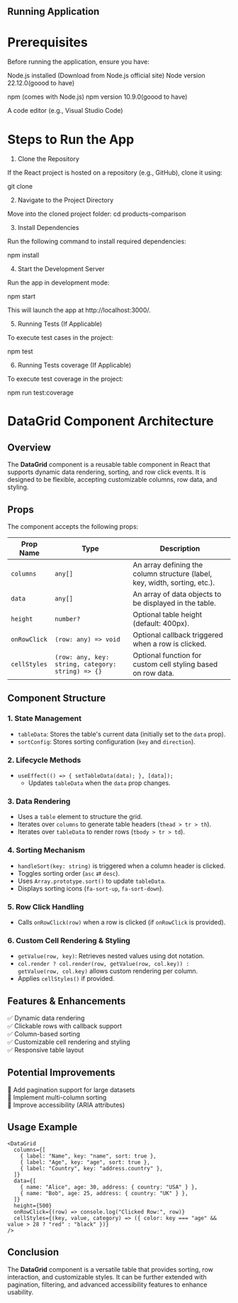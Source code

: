 ## Running Application

# Prerequisites

Before running the application, ensure you have:

Node.js installed (Download from Node.js official site) 
Node version 22.12.0(goood to have)

npm (comes with Node.js)
npm version 10.9.0(goood to have)

A code editor (e.g., Visual Studio Code)

# Steps to Run the App

1. Clone the Repository

If the React project is hosted on a repository (e.g., GitHub), clone it using:

git clone [<repository-url>](https://github.com/VamsiKrishnaMyneni/products-comparison.git)
 
2. Navigate to the Project Directory

Move into the cloned project folder:
cd products-comparison

3. Install Dependencies

Run the following command to install required dependencies:

npm install
  
4. Start the Development Server

Run the app in development mode:

npm start

This will launch the app at http://localhost:3000/.
 
5. Running Tests (If Applicable)

To execute test cases in the project:

npm test
  
6. Running Tests coverage (If Applicable)

To execute test coverage in the project:

npm run test:coverage
  



# DataGrid Component Architecture

## Overview
The **DataGrid** component is a reusable table component in React that supports dynamic data rendering, sorting, and row click events. It is designed to be flexible, accepting customizable columns, row data, and styling.

## Props
The component accepts the following props:

| Prop Name   | Type                                  | Description |
|------------|--------------------------------------|-------------|
| `columns`   | `any[]` | An array defining the column structure (label, key, width, sorting, etc.). |
| `data`      | `any[]` | An array of data objects to be displayed in the table. |
| `height`    | `number?` | Optional table height (default: 400px). |
| `onRowClick` | `(row: any) => void` | Optional callback triggered when a row is clicked. |
| `cellStyles` | `(row: any, key: string, category: string) => {}` | Optional function for custom cell styling based on row data. |

## Component Structure

### 1. **State Management**
- `tableData`: Stores the table's current data (initially set to the `data` prop).
- `sortConfig`: Stores sorting configuration (`key` and `direction`).

### 2. **Lifecycle Methods**
- `useEffect(() => { setTableData(data); }, [data]);`
  - Updates `tableData` when the `data` prop changes.

### 3. **Data Rendering**
- Uses a `table` element to structure the grid.
- Iterates over `columns` to generate table headers (`thead > tr > th`).
- Iterates over `tableData` to render rows (`tbody > tr > td`).

### 4. **Sorting Mechanism**
- `handleSort(key: string)` is triggered when a column header is clicked.
- Toggles sorting order (`asc` ⇄ `desc`).
- Uses `Array.prototype.sort()` to update `tableData`.
- Displays sorting icons (`fa-sort-up`, `fa-sort-down`).

### 5. **Row Click Handling**
- Calls `onRowClick(row)` when a row is clicked (if `onRowClick` is provided).

### 6. **Custom Cell Rendering & Styling**
- `getValue(row, key)`: Retrieves nested values using dot notation.
- `col.render ? col.render(row, getValue(row, col.key)) : getValue(row, col.key)` allows custom rendering per column.
- Applies `cellStyles()` if provided.

## Features & Enhancements
✅ Dynamic data rendering  
✅ Clickable rows with callback support  
✅ Column-based sorting  
✅ Customizable cell rendering and styling  
✅ Responsive table layout  

## Potential Improvements
🔹 Add pagination support for large datasets  
🔹 Implement multi-column sorting  
🔹 Improve accessibility (ARIA attributes)  

## Usage Example
```tsx
<DataGrid
  columns={[
    { label: "Name", key: "name", sort: true },
    { label: "Age", key: "age", sort: true },
    { label: "Country", key: "address.country" },
  ]}
  data={[
    { name: "Alice", age: 30, address: { country: "USA" } },
    { name: "Bob", age: 25, address: { country: "UK" } },
  ]}
  height={500}
  onRowClick={(row) => console.log("Clicked Row:", row)}
  cellStyles={(key, value, category) => ({ color: key === "age" && value > 28 ? "red" : "black" })}
/>
```

## Conclusion
The **DataGrid** component is a versatile table that provides sorting, row interaction, and customizable styles. It can be further extended with pagination, filtering, and advanced accessibility features to enhance usability.

